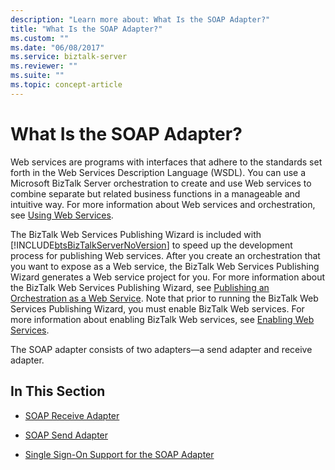 ```yaml
---
description: "Learn more about: What Is the SOAP Adapter?"
title: "What Is the SOAP Adapter?"
ms.custom: ""
ms.date: "06/08/2017"
ms.service: biztalk-server
ms.reviewer: ""
ms.suite: ""
ms.topic: concept-article
---
```

# What Is the SOAP Adapter?
Web services are programs with interfaces that adhere to the standards set forth in the Web Services Description Language (WSDL). You can use a Microsoft BizTalk Server orchestration to create and use Web services to combine separate but related business functions in a manageable and intuitive way. For more information about Web services and orchestration, see [Using Web Services](../core/using-web-services.md).  
  
 The BizTalk Web Services Publishing Wizard is included with [!INCLUDE[btsBizTalkServerNoVersion](../includes/btsbiztalkservernoversion-md.md)] to speed up the development process for publishing Web services. After you create an orchestration that you want to expose as a Web service, the BizTalk Web Services Publishing Wizard generates a Web service project for you. For more information about the BizTalk Web Services Publishing Wizard, see [Publishing an Orchestration as a Web Service](../core/publishing-an-orchestration-as-a-web-service.md). Note that prior to running the BizTalk Web Services Publishing Wizard, you must enable BizTalk Web services. For more information about enabling BizTalk Web services, see [Enabling Web Services](../core/enabling-web-services.md).  
  
 The SOAP adapter consists of two adapters—a send adapter and receive adapter.  
  
## In This Section  
  
-   [SOAP Receive Adapter](../core/soap-receive-adapter.md)  
  
-   [SOAP Send Adapter](../core/soap-send-adapter.md)  
  
-   [Single Sign-On Support for the SOAP Adapter](../core/single-sign-on-support-for-the-soap-adapter.md)
